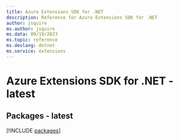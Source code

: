 ```yaml
---
title: Azure Extensions SDK for .NET
description: Reference for Azure Extensions SDK for .NET
author: jsquire
ms.author: jsquire
ms.data: 09/19/2023
ms.topic: reference
ms.devlang: dotnet
ms.service: extensions
---
```

# Azure Extensions SDK for .NET - latest
## Packages - latest
[!INCLUDE [packages](extensions-index.md)]